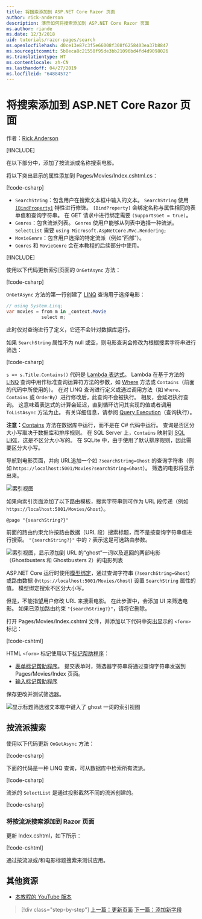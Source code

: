 ```yaml
---
title: 将搜索添加到 ASP.NET Core Razor 页面
author: rick-anderson
description: 演示如何将搜索添加到 ASP.NET Core Razor 页面
ms.author: riande
ms.date: 12/3/2018
uid: tutorials/razor-pages/search
ms.openlocfilehash: d0ce13e87c3f5e66008f308f6258403ea37b8847
ms.sourcegitcommit: 5b0eca8c21550f95de3bb21096bd4fd4d9098026
ms.translationtype: HT
ms.contentlocale: zh-CN
ms.lasthandoff: 04/27/2019
ms.locfileid: "64884572"
---
```

# <a name="add-search-to-aspnet-core-razor-pages"></a>将搜索添加到 ASP.NET Core Razor 页面

作者：[Rick Anderson](https://twitter.com/RickAndMSFT)

[!INCLUDE[](~/includes/rp/download.md)]

在以下部分中，添加了按流派或名称搜索电影。

将以下突出显示的属性添加到 Pages/Movies/Index.cshtml.cs：

[!code-csharp[](razor-pages-start/sample/RazorPagesMovie22/Pages/Movies/Index.cshtml.cs?name=snippet_newProps&highlight=11-999)]

* `SearchString`：包含用户在搜索文本框中输入的文本。 `SearchString` 使用 [`[BindProperty]`](/dotnet/api/microsoft.aspnetcore.mvc.bindpropertyattribute) 特性进行修饰。 `[BindProperty]` 会绑定名称与属性相同的表单值和查询字符串。 在 GET 请求中进行绑定需要 `(SupportsGet = true)`。
* `Genres`：包含流派列表。 `Genres` 使用户能够从列表中选择一种流派。 `SelectList` 需要 `using Microsoft.AspNetCore.Mvc.Rendering;`
* `MovieGenre`：包含用户选择的特定流派（例如“西部”）。
* `Genres` 和 `MovieGenre` 会在本教程的后续部分中使用。

[!INCLUDE[](~/includes/bind-get.md)]

使用以下代码更新索引页面的 `OnGetAsync` 方法：

[!code-csharp[](razor-pages-start/sample/RazorPagesMovie22/Pages/Movies/Index.cshtml.cs?name=snippet_1stSearch)]

`OnGetAsync` 方法的第一行创建了 [LINQ](/dotnet/csharp/programming-guide/concepts/linq/) 查询用于选择电影：

```csharp
// using System.Linq;
var movies = from m in _context.Movie
             select m;
```

此时仅对查询进行了定义，它还不会针对数据库运行。

如果 `SearchString` 属性不为 null 或空，则电影查询会修改为根据搜索字符串进行筛选：

[!code-csharp[](razor-pages-start/sample/RazorPagesMovie22/Pages/Movies/Index.cshtml.cs?name=snippet_SearchNull)]

`s => s.Title.Contains()` 代码是 [Lambda 表达式](/dotnet/csharp/programming-guide/statements-expressions-operators/lambda-expressions)。 Lambda 在基于方法的 [LINQ](/dotnet/csharp/programming-guide/concepts/linq/) 查询中用作标准查询运算符方法的参数，如 [Where](/dotnet/csharp/programming-guide/concepts/linq/query-syntax-and-method-syntax-in-linq) 方法或 `Contains`（前面的代码中所使用的）。 在对 LINQ 查询进行定义或通过调用方法（如 `Where`、`Contains` 或 `OrderBy`）进行修改后，此查询不会被执行。 相反，会延迟执行查询。 这意味着表达式的计算会延迟，直到循环访问其实现的值或者调用 `ToListAsync` 方法为止。 有关详细信息，请参阅 [Query Execution](/dotnet/framework/data/adonet/ef/language-reference/query-execution)（查询执行）。

**注意：**[Contains](/dotnet/api/system.data.objects.dataclasses.entitycollection-1.contains) 方法在数据库中运行，而不是在 C# 代码中运行。 查询是否区分大小写取决于数据库和排序规则。 在 SQL Server 上，`Contains` 映射到 [SQL LIKE](/sql/t-sql/language-elements/like-transact-sql)，这是不区分大小写的。 在 SQLite 中，由于使用了默认排序规则，因此需要区分大小写。

导航到电影页面，并向 URL追加一个如 `?searchString=Ghost` 的查询字符串（例如 `https://localhost:5001/Movies?searchString=Ghost`）。 筛选的电影将显示出来。

![索引视图](search/_static/ghost.png)

如果向索引页面添加了以下路由模板，搜索字符串则可作为 URL 段传递（例如 `https://localhost:5001/Movies/Ghost`）。

```cshtml
@page "{searchString?}"
```

前面的路由约束允许按路由数据（URL 段）搜索标题，而不是按查询字符串值进行搜索。  `"{searchString?}"` 中的 `?` 表示这是可选路由参数。

![索引视图，显示添加到 URL 的“ghost”一词以及返回的两部电影（Ghostbusters 和 Ghostbusters 2）的电影列表](search/_static/g2.png)

ASP.NET Core 运行时使用[模型绑定](xref:mvc/models/model-binding)，通过查询字符串 (`?searchString=Ghost`) 或路由数据 (`https://localhost:5001/Movies/Ghost`) 设置 `SearchString` 属性的值。 模型绑定搜索不区分大小写。

但是，不能指望用户修改 URL 来搜索电影。 在此步骤中，会添加 UI 来筛选电影。 如果已添加路由约束 `"{searchString?}"`，请将它删除。

打开 Pages/Movies/Index.cshtml 文件，并添加以下代码中突出显示的 `<form>` 标记：

[!code-cshtml[](razor-pages-start/sample/RazorPagesMovie22/Pages/Movies/Index2.cshtml?highlight=14-19&range=1-22)]

HTML `<form>` 标记使用以下[标记帮助程序](xref:mvc/views/tag-helpers/intro)：

* [表单标记帮助程序](xref:mvc/views/working-with-forms#the-form-tag-helper)。 提交表单时，筛选器字符串将通过查询字符串发送到 Pages/Movies/Index 页面。
* [输入标记帮助程序](xref:mvc/views/working-with-forms#the-input-tag-helper)

保存更改并测试筛选器。

![显示标题筛选器文本框中键入了 ghost 一词的索引视图](search/_static/filter.png)

## <a name="search-by-genre"></a>按流派搜索

使用以下代码更新 `OnGetAsync` 方法：

[!code-csharp[](razor-pages-start/sample/RazorPagesMovie22/Pages/Movies/Index.cshtml.cs?name=snippet_SearchGenre)]

下面的代码是一种 LINQ 查询，可从数据库中检索所有流派。

[!code-csharp[](razor-pages-start/sample/RazorPagesMovie22/Pages/Movies/Index.cshtml.cs?name=snippet_LINQ)]

流派的 `SelectList` 是通过投影截然不同的流派创建的。

[!code-csharp[](razor-pages-start/sample/RazorPagesMovie22/Pages/Movies/Index.cshtml.cs?name=snippet_SelectList)]

### <a name="add-search-by-genre-to-the-razor-page"></a>将按流派搜索添加到 Razor 页面

更新 Index.cshtml，如下所示：

[!code-cshtml[](razor-pages-start/sample/RazorPagesMovie22/Pages/Movies/IndexFormGenreNoRating.cshtml?highlight=16-18&range=1-26)]

通过按流派或/和电影标题搜索来测试应用。

## <a name="additional-resources"></a>其他资源

* [本教程的 YouTube 版本](https://youtu.be/4B6pHtdyo08)

> [!div class="step-by-step"]
> [上一篇：更新页面](xref:tutorials/razor-pages/da1)
> [下一篇：添加新字段](xref:tutorials/razor-pages/new-field)
